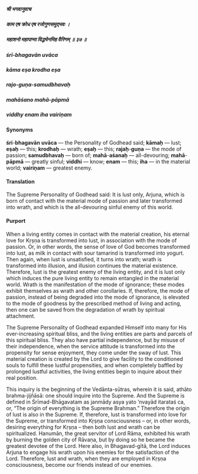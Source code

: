 ##### श्री भगवानुवाच
##### काम एष क्रोध एष रजोगुणसमुद्भवः ।
##### महाशनो महापाप्मा विद्ध्येनमिह वैरिणम् ॥ ३७ ॥

##### śrī-bhagavān uvāca
##### kāma eṣa krodha eṣa
##### rajo-guṇa-samudbhavaḥ
##### mahāśano mahā-pāpmā
##### viddhy enam iha vairiṇam

#### Synonyms

**śri**-**bhagavān** **uvāca** — the Personality of Godhead said; **kāmaḥ** — lust; **eṣaḥ** — this; **krodhaḥ** — wrath; **eṣaḥ** — this; **rajaḥ**-**guṇa** — the mode of passion; **samudbhavaḥ** — born of; **mahā**-**aśanaḥ** — all-devouring; **mahā**-**pāpmā** — greatly sinful; **viddhi** — know; **enam** — this; **iha** — in the material world; **vairiṇam** — greatest enemy.

#### Translation

The Supreme Personality of Godhead said: It is lust only, Arjuna, which is born of contact with the material mode of passion and later transformed into wrath, and which is the all-devouring sinful enemy of this world.

#### Purport

When a living entity comes in contact with the material creation, his eternal love for Kṛṣṇa is transformed into lust, in association with the mode of passion. Or, in other words, the sense of love of God becomes transformed into lust, as milk in contact with sour tamarind is transformed into yogurt. Then again, when lust is unsatisfied, it turns into wrath; wrath is transformed into illusion, and illusion continues the material existence. Therefore, lust is the greatest enemy of the living entity, and it is lust only which induces the pure living entity to remain entangled in the material world. Wrath is the manifestation of the mode of ignorance; these modes exhibit themselves as wrath and other corollaries. If, therefore, the mode of passion, instead of being degraded into the mode of ignorance, is elevated to the mode of goodness by the prescribed method of living and acting, then one can be saved from the degradation of wrath by spiritual attachment.

The Supreme Personality of Godhead expanded Himself into many for His ever-increasing spiritual bliss, and the living entities are parts and parcels of this spiritual bliss. They also have partial independence, but by misuse of their independence, when the service attitude is transformed into the propensity for sense enjoyment, they come under the sway of lust. This material creation is created by the Lord to give facility to the conditioned souls to fulfill these lustful propensities, and when completely baffled by prolonged lustful activities, the living entities begin to inquire about their real position.

This inquiry is the beginning of the Vedānta-sūtras, wherein it is said, athāto brahma-jijñāsā: one should inquire into the Supreme. And the Supreme is defined in Śrīmad-Bhāgavatam as janmādy asya yato ’nvayād itarataś ca, or, “The origin of everything is the Supreme Brahman.” Therefore the origin of lust is also in the Supreme. If, therefore, lust is transformed into love for the Supreme, or transformed into Kṛṣṇa consciousness – or, in other words, desiring everything for Kṛṣṇa – then both lust and wrath can be spiritualized. Hanumān, the great servitor of Lord Rāma, exhibited his wrath by burning the golden city of Rāvaṇa, but by doing so he became the greatest devotee of the Lord. Here also, in Bhagavad-gītā, the Lord induces Arjuna to engage his wrath upon his enemies for the satisfaction of the Lord. Therefore, lust and wrath, when they are employed in Kṛṣṇa consciousness, become our friends instead of our enemies.